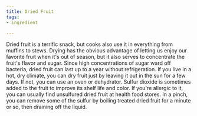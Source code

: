 ```yaml
---
title: Dried Fruit
tags:
- ingredient

---
```

Dried fruit is a terrific snack, but cooks also use it in everything from muffins to stews. Drying has the obvious advantage of letting us enjoy our favorite fruit when it's out of season, but it also serves to concentrate the fruit's flavor and sugar. Since high concentrations of sugar ward off bacteria, dried fruit can last up to a year without refrigeration. If you live in a hot, dry climate, you can dry fruit just by leaving it out in the sun for a few days. If not, you can use an oven or dehydrator. Sulfur dioxide is sometimes added to the fruit to improve its shelf life and color. If you're allergic to it, you can usually find unsulfured dried fruit at health food stores. In a pinch, you can remove some of the sulfur by boiling treated dried fruit for a minute or so, then draining off the liquid.
